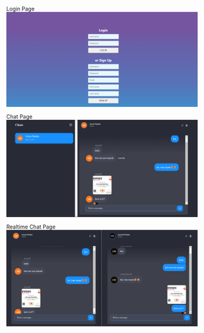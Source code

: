 Login Page
![Alt text](image.png)

Chat Page
![Alt text](image-1.png)

Realtime Chat Page
![Alt text](image-2.png)